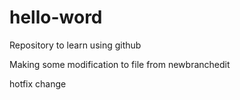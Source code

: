 # hello-word
Repository to learn using github


Making some modification to file from newbranchedit

hotfix change
